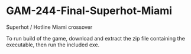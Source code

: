 # GAM-244-Final-Superhot-Miami
Superhot / Hotline Miami crossover

To run build of the game, download and extract the zip file containing the executable, then run the included exe.
